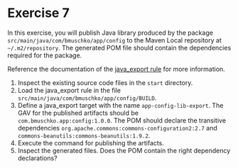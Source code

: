 # Exercise 7

In this exercise, you will publish Java library produced by the package `src/main/java/com/bmuschko/app/config` to the Maven Local repository at `~/.m2/repository`. The generated POM file should contain the dependencies required for the package.

Reference the documentation of the [java_export rule](https://github.com/bazelbuild/rules_jvm_external#publishing-to-external-repositories) for more information.

1. Inspect the existing source code files in the `start` directory.
2. Load the java_export rule in the file `src/main/java/com/bmuschko/app/config/BUILD`.
3. Define a java_export target with the name `app-config-lib-export`. The GAV for the published artifacts should be `com.bmuschko.app:config:1.0.0`. The POM should declare the transitive dependencies `org.apache.commons:commons-configuration2:2.7` and `commons-beanutils:commons-beanutils:1.9.2`.
4. Execute the command for publishing the artifacts.
5. Inspect the generated files. Does the POM contain the right dependency declarations?
